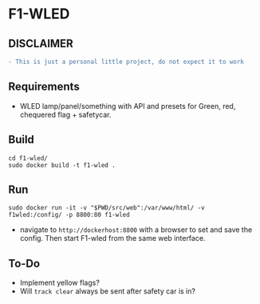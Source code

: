 # F1-WLED

## DISCLAIMER
```diff
- This is just a personal little project, do not expect it to work
```

## Requirements
- WLED lamp/panel/something with API and presets for Green, red, chequered flag + safetycar.

## Build
```
cd f1-wled/
sudo docker build -t f1-wled .
```

## Run
```
sudo docker run -it -v "$PWD/src/web":/var/www/html/ -v f1wled:/config/ -p 8800:80 f1-wled
```

- navigate to `http://dockerhost:8800` with a browser to set and save the config. Then start F1-wled from the same web interface. 

## To-Do
- Implement yellow flags?
- Will `track clear` always be sent after safety car is in?